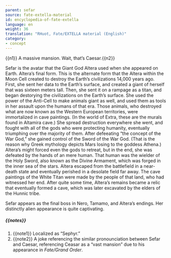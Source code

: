 ```yaml
---
parent: sefar
source: fate-extella-material
id: encyclopedia-of-fate-extella
language: en
weight: 36
translation: "RHuot, Fate/EXTELLA material (English)"
category:
- concept
---
```


{{n1}}
A massive mansion. Wait, that’s Caesar.{{n2}}

Sefar is the avatar that the Giant God Altera used when she appeared on Earth. Altera’s final form. This is the alternate form that the Altera within the Moon Cell created to destroy the Earth’s civilizations 14,000 years ago.
First, she sent her data to the Earth’s surface, and created a giant of herself that was sixteen meters tall.
Then, she sent it on a rampage as a titan, and began destorying the civilizations on the Earth’s surface.
She used the power of the Anti-Cell to make animals giant as well, and used them as tools in her assault upon the humans of that era.
Those animals, who destroyed what are now known as the Western European territories, were immortalized in cave paintings. (In the world of Extra, these are the murals found in Altamira cave.)
She spread destruction everywhere she went, and fought with all of the gods who were protecting humanity, eventually triumphing over the majority of them.
After defeeating “the concept of the War God,” she gained control of the Sword of the War God. (That is the reason why Greek mythology depicts Mars losing to the goddess Athena.)
Altera’s might forced even the gods to retreat, but in the end, she was defeated by the hands of an mere human. That human was the wielder of the Holy Sword, also known as the Divine Armament, which was forged in the inner sea of the stars.
Altera escaped from the battlefield in a near-death state and eventually perished in a desolate field far away. The cave paintings of the White Titan were made by the people of that land, who had witnessed her end.
After quite some time, Altera’s remains became a relic that eventually formed a cave, which was later excavated by the elders of the Hunnic tribe.

Sefar appears as the final boss in Nero, Tamamo, and Altera’s endings. Her distinctly alien appearance is quite captivating.

##### {{notes}}

1. {{note1}} Localized as “Sephyr.”
2. {{note2}} A joke referencing the similar pronounciation between Sefar and Caesar, referencing Ceasar as a “vast mansion” due to his appearance in *Fate/Grand Order*.

